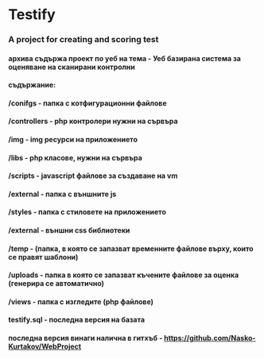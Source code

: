 # Testify

### A project for creating and scoring test

#### архива съдържа проект по уеб на тема - Уеб базирана система за оценяване на сканирани контролни

#### съдържание:
#### /conifgs - папка с котфигурационни файлове 
#### /controllers - php контролери нужни на сървъра
#### /img - img ресурси на приложението
#### /libs - php класове, нужни на сървъра
#### /scripts - javascript файлове за създаване на vm
#### 	/external - папка с външните js
#### /styles - папка с стиловете на приложението
#### 	/external - външни css библиотеки 
#### /temp - (папка, в която се запазват временните файлове върху, които се правят шаблони)
#### /uploads - папка в която се запазват къчените файлове за оценка (генерира се автоматично)
#### /views - папка с изгледите (php файлове)
#### testify.sql - последна версия на базата

#### последна версия винаги налична в гитхъб - https://github.com/Nasko-Kurtakov/WebProject
